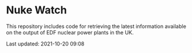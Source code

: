 # Nuke Watch

This repository includes code for retrieving the latest information available on the output of EDF nuclear power plants in the UK.

Last updated: 2021-10-20 09:08